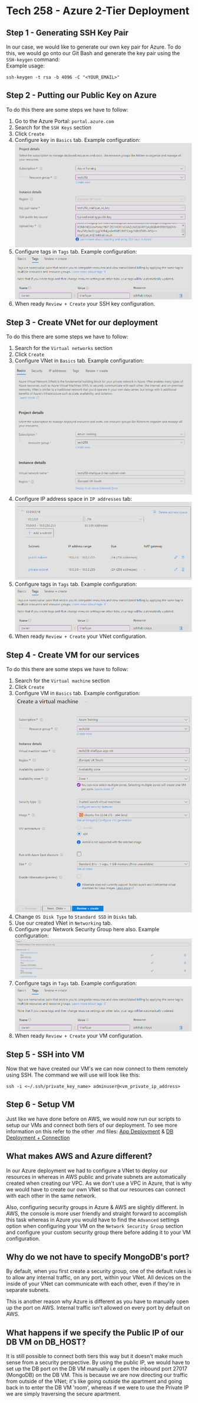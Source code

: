 # Tech 258 - Azure 2-Tier Deployment

## Step 1 - Generating SSH Key Pair
In our case, we would like to generate our own key pair for Azure. To do this, we would go onto our Git Bash and generate the key pair using the `SSH-keygen` command: <br>
Example usage:
```
ssh-keygen -t rsa -b 4096 -C "<YOUR_EMAIL>"
```

## Step 2 - Putting our Public Key on Azure
To do this there are some steps we have to follow:
1) Go to the Azure Portal: `portal.azure.com`
2) Search for the `SSH Keys` section
3) Click `Create`
4) Configure key in `Basics` tab. Example configuration: <br>
![azure_key_basics_demo.png](images/azure_key_basics_demo.png)
5) Configure tags in `Tags` tab. Example configuration: <br>
![azure_key_tags_demo.png](images/azure_key_tags_demo.png)
6) When ready `Review + Create` your SSH key configuration.

## Step 3 - Create VNet for our deployment
To do this there are some steps we have to follow:
1) Search for the `Virtual networks` section
2) Click `Create`
3) Configure VNet in `Basics` tab. Example configuration: <br>
![azure_vnet_basics_demo.png](images/azure_vnet_basics_demo.png)
4) Configure IP address space in `IP addresses` tab: <br>
![azure_vnet_ip_address](images/azure_vnet_ip_address_demo.png)
5) Configure tags in `Tags` tab. Example configuration: <br>
![azure_key_tags_demo.png](images/azure_key_tags_demo.png)
6) When ready `Review + Create` your VNet configuration.

## Step 4 - Create VM for our services
To do this there are some steps we have to follow:
1) Search for the `Virtual machine` section
2) Click `Create`
3) Configure VM in `Basics` tab. Example configuration: <br>
![azure_vm_basics_demo.png](images/azure_vm_basics_demo.png)
4) Change `OS Disk Type` to `Standard SSD` in `Disks` tab.
5) Use our created VNet in `Networking` tab.
6) Configure your Network Security Group here also. Example configuration: <br>
![](images/azure_vm_nsg_demo.png) 
7) Configure tags in `Tags` tab. Example configuration: <br>
![azure_key_tags_demo.png](images/azure_key_tags_demo.png)
8) When ready `Review + Create` your VM configuration.

## Step 5 - SSH into VM
Now that we have created our VM's we can now connect to them remotely using SSH. The command we will use will look like this: <br>
```
ssh -i <~/.ssh/private_key_name> adminuser@<vm_private_ip_address>
```

## Step 6 - Setup VM
Just like we have done before on AWS, we would now run our scripts to setup our VMs and connect both tiers of our deployment. To see more information on this refer to the other .md files: [App Deployment](https://github.com/ShafiqueMahen2/tech258_cloud/blob/main/2-tier-deployment/deploying_app.md) & [DB Deployment + Connection](https://github.com/ShafiqueMahen2/tech258_cloud/blob/main/2-tier-deployment/deploying_db.md)

## What makes AWS and Azure different?
In our Azure deployment we had to configure a VNet to deploy our resources in whereas in AWS public and private subnets are automatically created when creating our VPC. As we don't use a VPC in Azure, that is why we would have to create our own VNet so that our resources can connect with each other in the same network.

Also, configuring security groups in Azure & AWS are slightly different. In AWS, the console is more user friendly and straight forward to accomplish this task whereas in Azure you would have to find the `Advanced` settings option when configuring your VM on the `Network Security Group` section and configure your custom security group there before adding it to your VM configuration.

## Why do we not have to specify MongoDB's port?
By default, when you first create a security group, one of the default rules is to allow any internal traffic, on any port, within your VNet. All devices on the inside of your VNet can communicate with each other, even if they're in separate subnets. 

This is another reason why Azure is different as you have to manually open up the port on AWS. Internal traffic isn't allowed on every port by default on AWS.

## What happens if we specify the Public IP of our DB VM on DB_HOST?

It is still possible to connect both tiers this way but it doesn't make much sense from a security perspective. By using the public IP, we would have to set up the DB port on the DB VM manually i.e open the inbound port 27017 (MongoDB) on the DB VM. This is because we are now directing our traffic from outside of the VNet; it's like going outside the apartment and going back in to enter the DB VM 'room', whereas if we were to use the Private IP we are simply traversing the secure apartment.

